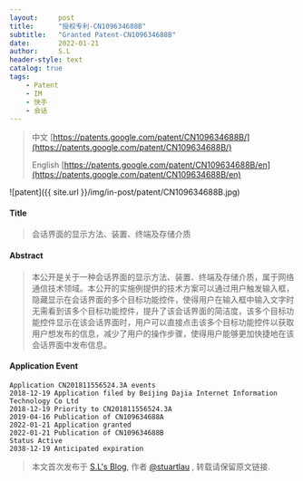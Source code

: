 ```yaml
---
layout:     post
title:      "授权专利-CN109634688B"
subtitle:   "Granted Patent-CN109634688B"
date:       2022-01-21
author:     S.L
header-style: text
catalog: true
tags:
    - Patent
    - IM
    - 快手
    - 会话
---
```

> 中文 [https://patents.google.com/patent/CN109634688B/](https://patents.google.com/patent/CN109634688B/)
>
> English [https://patents.google.com/patent/CN109634688B/en](https://patents.google.com/patent/CN109634688B/en)

![patent]({{ site.url }}/img/in-post/patent/CN109634688B.jpg)
#### Title
> 会话界面的显示方法、装置、终端及存储介质




#### Abstract
> 本公开是关于一种会话界面的显示方法、装置、终端及存储介质，属于网络通信技术领域。本公开的实施例提供的技术方案可以通过用户触发输入框，隐藏显示在会话界面的多个目标功能控件，使得用户在输入框中输入文字时无需看到该多个目标功能控件，提升了该会话界面的简洁度，该多个目标功能控件显示在该会话界面时，用户可以直接点击该多个目标功能控件以获取用户想发布的信息，减少了用户的操作步骤，使得用户能够更加快捷地在该会话界面中发布信息。




#### Application Event
```
Application CN201811556524.3A events 
2018-12-19 Application filed by Beijing Dajia Internet Information Technology Co Ltd
2018-12-19 Priority to CN201811556524.3A
2019-04-16 Publication of CN109634688A
2022-01-21 Application granted
2022-01-21 Publication of CN109634688B
Status Active
2038-12-19 Anticipated expiration
```
> 本文首次发布于 [S.L's Blog](https://liushuo.me), 作者 [@stuartlau](http://github.com/stuartlau) ,
转载请保留原文链接.
